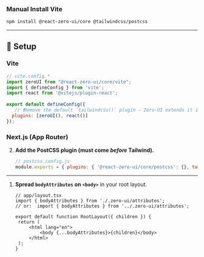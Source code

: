 
### Manual Install Vite

```bash
npm install @react-zero-ui/core @tailwindcss/postcss
```

---

## 🔧 Setup

### Vite

```js
// vite.config.*
import zeroUI from "@react-zero-ui/core/vite";
import { defineConfig } from 'vite';
import react from '@vitejs/plugin-react';
 
export default defineConfig({
   // ❗️Remove the default `tailwindcss()` plugin — Zero‑UI extends it internally
  plugins: [zeroUI(), react()]
});
```
### Next.js (App Router)

2. **Add the PostCSS plugin (must come _before_ Tailwind).**

   ```js
   // postcss.config.js
   module.exports = { plugins: { '@react-zero-ui/core/postcss': {}, tailwindcss: {} } };
   ```

---




1. **Spread `bodyAttributes` on `<body>`** in your root layout.

   ```tsx
   // app/layout.tsx
   import { bodyAttributes } from './.zero-ui/attributes';
   // or:  import { bodyAttributes } from '../.zero-ui/attributes';

   export default function RootLayout({ children }) {
   	return (
   		<html lang="en">
   			<body {...bodyAttributes}>{children}</body>
   		</html>
   	);
   }
   ```